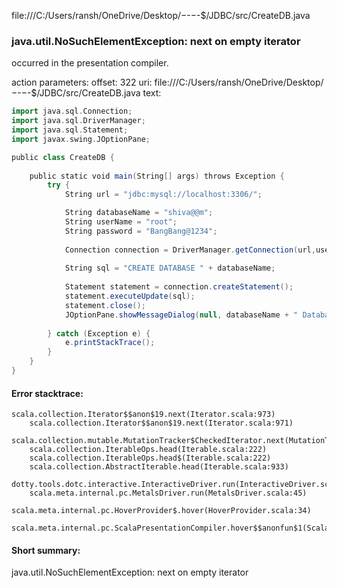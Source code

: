 file:///C:/Users/ransh/OneDrive/Desktop/$-$-$-$-$/JDBC/src/CreateDB.java
### java.util.NoSuchElementException: next on empty iterator

occurred in the presentation compiler.

action parameters:
offset: 322
uri: file:///C:/Users/ransh/OneDrive/Desktop/$-$-$-$-$/JDBC/src/CreateDB.java
text:
```scala
import java.sql.Connection;
import java.sql.DriverManager;
import java.sql.Statement;
import javax.swing.JOptionPane;

public class CreateDB {
    
    public static void main(String[] args) throws Exception {
        try {
            String url = "jdbc:mysql://localhost:3306/";

            String databaseName = "shiva@@m";
            String userName = "root";
            String password = "BangBang@1234";
    
            Connection connection = DriverManager.getConnection(url,userName, password);
    
            String sql = "CREATE DATABASE " + databaseName;
    
            Statement statement = connection.createStatement();
            statement.executeUpdate(sql);
            statement.close();
            JOptionPane.showMessageDialog(null, databaseName + " Database has been created successfully", "System Message", JOptionPane.INFORMATION_MESSAGE);
    
        } catch (Exception e) {
            e.printStackTrace();
        }
    }
}
```



#### Error stacktrace:

```
scala.collection.Iterator$$anon$19.next(Iterator.scala:973)
	scala.collection.Iterator$$anon$19.next(Iterator.scala:971)
	scala.collection.mutable.MutationTracker$CheckedIterator.next(MutationTracker.scala:76)
	scala.collection.IterableOps.head(Iterable.scala:222)
	scala.collection.IterableOps.head$(Iterable.scala:222)
	scala.collection.AbstractIterable.head(Iterable.scala:933)
	dotty.tools.dotc.interactive.InteractiveDriver.run(InteractiveDriver.scala:168)
	scala.meta.internal.pc.MetalsDriver.run(MetalsDriver.scala:45)
	scala.meta.internal.pc.HoverProvider$.hover(HoverProvider.scala:34)
	scala.meta.internal.pc.ScalaPresentationCompiler.hover$$anonfun$1(ScalaPresentationCompiler.scala:329)
```
#### Short summary: 

java.util.NoSuchElementException: next on empty iterator